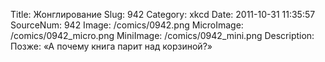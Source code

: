 Title: Жонглирование 
Slug: 942 
Category: xkcd 
Date: 2011-10-31 11:35:57 
SourceNum: 942 
Image: /comics/0942.png 
MicroImage: /comics/0942_micro.png 
MiniImage: /comics/0942_mini.png 
Description: Позже: «А почему книга парит над корзиной?» 


